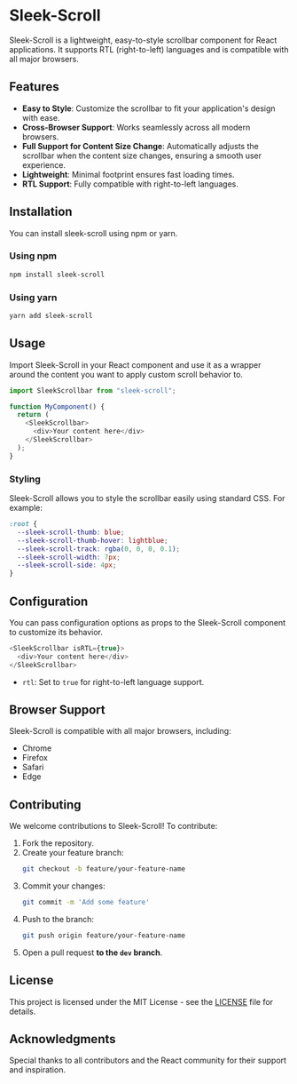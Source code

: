 # Sleek-Scroll

Sleek-Scroll is a lightweight, easy-to-style scrollbar component for React applications. It supports RTL (right-to-left) languages and is compatible with all major browsers.

## Features

- **Easy to Style**: Customize the scrollbar to fit your application's design with ease.
- **Cross-Browser Support**: Works seamlessly across all modern browsers.
- **Full Support for Content Size Change**: Automatically adjusts the scrollbar when the content size changes, ensuring a smooth user experience.
- **Lightweight**: Minimal footprint ensures fast loading times.
- **RTL Support**: Fully compatible with right-to-left languages.

## Installation

You can install sleek-scroll using npm or yarn.

### Using npm

```bash
npm install sleek-scroll
```

### Using yarn

```bash
yarn add sleek-scroll
```

## Usage

Import Sleek-Scroll in your React component and use it as a wrapper around the content you want to apply custom scroll behavior to.

```javascript
import SleekScrollbar from "sleek-scroll";

function MyComponent() {
  return (
    <SleekScrollbar>
      <div>Your content here</div>
    </SleekScrollbar>
  );
}
```

### Styling

Sleek-Scroll allows you to style the scrollbar easily using standard CSS. For example:

```css
:root {
  --sleek-scroll-thumb: blue;
  --sleek-scroll-thumb-hover: lightblue;
  --sleek-scroll-track: rgba(0, 0, 0, 0.1);
  --sleek-scroll-width: 7px;
  --sleek-scroll-side: 4px;
}
```

## Configuration

You can pass configuration options as props to the Sleek-Scroll component to customize its behavior.

```javascript
<SleekScrollbar isRTL={true}>
  <div>Your content here</div>
</SleekScrollbar>
```

- `rtl`: Set to `true` for right-to-left language support.

## Browser Support

Sleek-Scroll is compatible with all major browsers, including:

- Chrome
- Firefox
- Safari
- Edge

## Contributing

We welcome contributions to Sleek-Scroll! To contribute:

1. Fork the repository.
2. Create your feature branch:
   ```bash
   git checkout -b feature/your-feature-name
   ```
3. Commit your changes:
   ```bash
   git commit -m 'Add some feature'
   ```
4. Push to the branch:
   ```bash
   git push origin feature/your-feature-name
   ```
5. Open a pull request **to the `dev` branch**.

## License

This project is licensed under the MIT License - see the [LICENSE](LICENSE.md) file for details.

## Acknowledgments

Special thanks to all contributors and the React community for their support and inspiration.
